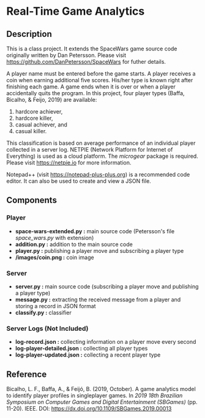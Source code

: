 # Real-Time Game Analytics


## Description
This is a class project. It extends the SpaceWars game source code originally written by Dan Petersson. Please visit <https://github.com/DanPetersson/SpaceWars> for futher details.

A player name must be entered before the game starts. A player receives a coin when earning additional five scores. His/her type is known right after finishing each game. A game ends when it is over or when a player accidentally quits the program. In this project, four player types (Baffa, Bicalho, & Feijo, 2019) are available:

  1. hardcore achiever,
  2. hardcore killer,
  3. casual achiever, and
  4. casual killer.

This classification is based on average performance of an individual player collected in a server log. NETPIE (Network Platform for Internet of Everything) is used as a cloud platform. The *microgear* package is required. Please visit <https://netpie.io> for more information.

Notepad++ (visit <https://notepad-plus-plus.org>) is a recommended code editor. It can also be used to create and view a JSON file.


## Components

### Player

  * **space-wars-extended.py :** main source code (Petersson's file *space_wars.py* with extension)
  * **addition.py :** addition to the main source code
  * **player.py :** publishing a player move and subscribing a player type
  * **/images/coin.png :** coin image

### Server

  * **server.py :** main source code (subscribing a player move and publishing a player type)
  * **message.py :** extracting the received message from a player and storing a record in JSON format
  * **classify.py :** classifier

### Server Logs (Not Included)

  * **log-record.json :** collecting information on a player move every second
  * **log-player-detailed.json :** collecting all player types
  * **log-player-updated.json :** collecting a recent player type


## Reference

Bicalho, L. F., Baffa, A., & Feijó, B. (2019, October). A game analytics model to identify player profiles in singleplayer games. In *2019 18th Brazilian Symposium on Computer Games and Digital Entertainment (SBGames)* (pp. 11-20). IEEE. DOI: <https://dx.doi.org/10.1109/SBGames.2019.00013>
